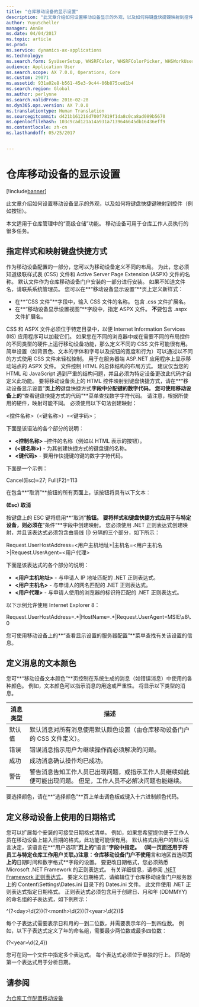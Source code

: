 ```yaml
---
title: "仓库移动设备的显示设置"
description: "此文章介绍如何设置移动设备显示的外观，以及如何将键盘快捷键映射到控件（例如按钮）。"
author: YuyuScheller
manager: AnnBe
ms.date: 04/04/2017
ms.topic: article
ms.prod: 
ms.service: dynamics-ax-applications
ms.technology: 
ms.search.form: SysUserSetup, WHSRFColor, WHSRFColorPicker, WHSWorkUserDisplaySettings
audience: Application User
ms.search.scope: AX 7.0.0, Operations, Core
ms.custom: 29071
ms.assetid: 931a02e8-b561-45e3-9c44-06b875ced1b4
ms.search.region: Global
ms.author: perlynne
ms.search.validFrom: 2016-02-28
ms.dyn365.ops.version: AX 7.0.0
ms.translationtype: Human Translation
ms.sourcegitcommit: d421b161216d700f7819f1da8c0ca8ad089b5670
ms.openlocfilehash: 103c9cad121a14a931a7139646645db16436eff9
ms.contentlocale: zh-cn
ms.lasthandoff: 05/25/2017


---
```


# <a name="warehouse-mobile-device-display-settings"></a>仓库移动设备的显示设置

[!include[banner](../includes/banner.md)]


此文章介绍如何设置移动设备显示的外观，以及如何将键盘快捷键映射到控件（例如按钮）。 

本文适用于仓库管理中的“高级仓储”功能。 移动设备可用于仓库工作人员执行的很多任务。

## <a name="specify-styles-and-map-keyboard-shortcuts"></a>指定样式和映射键盘快捷方式
作为移动设备配置的一部分，您可以为移动设备定义不同的布局。 为此，您必须知道级联样式表 (CSS) 文件和 Active Server Page Extension (ASPX) 文件的名称。 默认文件作为仓库移动设备门户安装的一部分进行安装。 如果不知道文件名，请联系系统管理员。 您可以在**“移动设备显示设置”**页上定义新样式：

-    在**“CSS 文件”**字段中，输入 CSS 文件的名称。 包含 .css 文件扩展名。
-   在**“移动设备显示设置视图”**字段中，指定 ASPX 文件。 **不**要包含 .aspx 文件扩展名。

CSS 和 ASPX 文件必须位于特定目录中，以便 Internet Information Services (IIS) 应用程序可以加载它们。 如果您在不同的浏览器中或在需要不同的布局控件的不同类型的硬件上运行移动设备功能，那么定义不同的 CSS 文件可能很有用。 简单设置（如背景色、文本的字体和字号以及按钮的宽度和行为）可以通过以不同的方式使用 CSS 文件来轻松控制。 用于在服务器端 ASP.NET 应用程序上显示移动站点的 ASPX 文件。 文件控制 HTML 的总体结构的布局方式。 建议仅当您的 HTML 和 JavaScript 遇到严重的结构问题，并且必须为特定设备更改此代码才自定义此功能。 要将移动设备页上的 HTML 控件映射到键盘快捷方式，请在**“移动设备显示设置”**页上的**键盘快捷方式**字段中分配键的数字代码。 您可使用移动设备上的**“查看键盘快捷方式的代码”**菜单查找数字字符代码。 请注意，根据所使用的硬件，映射可能不同。 必须使用以下句法创建映射：

&lt;控件名称&gt;（&lt;键名称&gt;）=&lt;键字码&gt;；

下面是该语法的各个部分的说明：

-   **&lt;控制名称&gt;** –控件的名称（例如以 HTML 表示的按钮）。
-   **(&lt;键名称&gt;)** - 为其创建快捷方式的键盘键的名称。
-   **&lt;键代码&gt;** - 要用作快捷键的键的数字字符代码。

下面是一个示例：

Cancel(Esc)=27; Full(F2)=113

在包含**“取消”**按钮的所有页面上，该按钮将具有以下文本：

**(Esc) 取消**

按键盘上的 ESC 键将启用**“取消”**按钮。 要将样式和键盘快捷方式应用于与特定设备，则必须在**“条件”**字段中创建映射。 您必须使用 .NET 正则表达式创建映射，并且该表达式必须包含由竖线 (|) 分隔的三个部分，如下所示：

Request.UserHostAddress=&lt;用户主机地址&gt;|主机名=&lt;用户主机名&gt;|Request.UserAgent=&lt;用户代理&gt;

下面是该表达式的各个部分的说明：

-   **&lt;用户主机地址&gt;** - 与申请人 IP 地址匹配的 .NET 正则表达式。
-   **&lt;用户主机名&gt;** - 与申请人的网名匹配的 .NET 正则表达式。
-   **&lt;用户代理&gt;** - 与申请人使用的浏览器的标识符匹配的 .NET 正则表达式。

以下示例允许使用 Internet Explorer 8：

Request.UserHostAddress=.\*|HostName=.\*|Request.UserAgent=MSIE\\s8\\.0

您可使用移动设备上的**“查看显示设置的服务器配置”**菜单查找有关该设置的信息。

## <a name="define-text-colors-for-messages"></a>定义消息的文本颜色
您可**“移动设备文本颜色”**页控制在系统生成的消息（如错误消息）中使用的各种颜色。 例如，文本颜色可以指示消息的用途或严重性。 将显示以下类型的消息。

| 消息类型 | 描述                                                                                                                                                                            |
|--------------|----------------------------------------------------------------------------------------------------------------------------------------------------------------------------------------|
| 默认值      | 默认消息对所有消息使用默认颜色设置（由仓库移动设备门户的 CSS 文件定义）。                                                   |
| 错误        | 错误消息指示用户为继续操作而必须解决的问题。                                                                                             |
| 成功      | 成功消息确认操作均已成功。                                                                                                                                |
| 警告      | 警告消息告知工作人员已出现问题，或指示工作人员继续如此便可能出现问题。 但是，工作人员不必解决问题也能继续。 |

要选择颜色，请在**“选择颜色”**页上单击调色板或键入十六进制颜色代码。

## <a name="define-the-date-format-to-use-on-mobile-devices"></a>定义移动设备上使用的日期格式
您可以扩展每个安装的可接受日期格式清单。 例如，如果您希望提供便于工作人员在移动设备上输入日期的格式，此功能可能很有用。 默认格式由用户的默认语言决定，该语言在**“用户选项”**页上的**“语言”**字段中指定。 （同一页面还用于将员工与特定仓库工作用户关联。)**注意**：仓库移动设备门户不使用**言和地区首选项**页上的**日期时间和数字格式**字段的设置。 要更改日期格式，您必须熟悉 Microsoft .NET Framework 的正则表达式。 有关详细信息，请参阅 [.NET Framework 正则表达式](http://go.microsoft.com/fwlink/?LinkId=391260)。 要定义日期格式，请编辑位于仓库移动设备门户服务器上的 Content\\Settings\\Dates.ini 目录下的 Dates.ini 文件。 此文件使用 .NET 正则表达式指定日期格式。 正则表达式必须包含用于创建日、月和年 (DDMMYY) 的命名组的子表达式，如下例所示：

^(?&lt;day&gt;\\d{2})(?&lt;month&gt;\\d{2})(?&lt;year&gt;\\d{2})$

每个子表达式需要表示日和月的一到二位数，并需要表示年的一到四位数。 例如，以下子表达式定义了年的命名组，需要最少两位数或最多四位数：

(?&lt;year&gt;\\d{2,4})

您可在同一个文件中指定多个表达式。 每个表达式必须位于单独的行上。 匹配的第一个表达式用于分析日期。

<a name="see-also"></a>请参阅
--------

[为仓库工作配置移动设备](configure-mobile-devices-warehouse.md)




